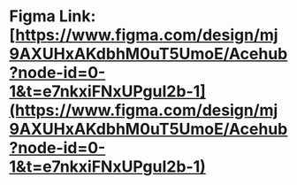 # Figma Link: [https://www.figma.com/design/mj9AXUHxAKdbhM0uT5UmoE/Acehub?node-id=0-1&t=e7nkxiFNxUPguI2b-1](https://www.figma.com/design/mj9AXUHxAKdbhM0uT5UmoE/Acehub?node-id=0-1&t=e7nkxiFNxUPguI2b-1)
